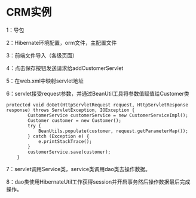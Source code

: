 # CRM实例

1：导包

2：Hibernate环境配置，orm文件，主配置文件

3：前端文件导入（各级页面）

4：点击保存按钮发送请求给addCustomerServlet

5：在web.xml中映射servlet地址

6：servlet接受request参数，并通过BeanUtil工具将参数值赋值给Customer类

```text
protected void doGet(HttpServletRequest request, HttpServletResponse response) throws ServletException, IOException {
        CustomerService customerService = new CustomerServiceImpl();
        Customer customer = new Customer();
        try {
            BeanUtils.populate(customer, request.getParameterMap());
        } catch (Exception e) {
            e.printStackTrace();
        }
        customerService.save(customer);
    }
```

7：servlet调用Service类，service类调用dao类去操作数据。

8：dao类使用HibernateUtil工作获得session并开启事务然后操作数据最后完成操作。


